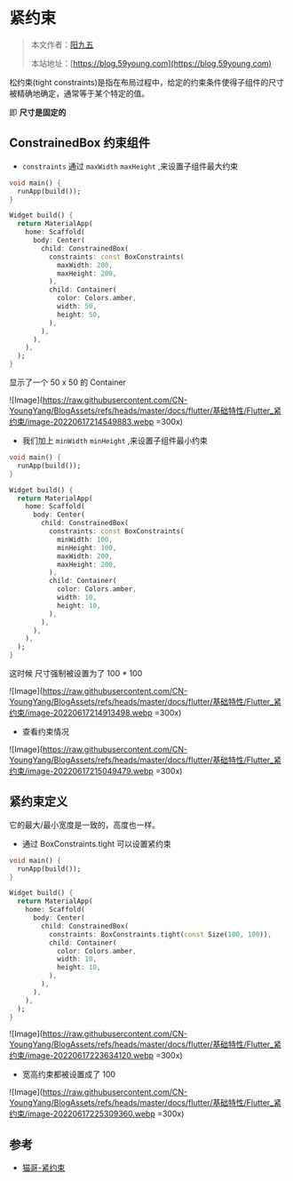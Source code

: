 # 紧约束

> 本文作者：[阳九五](https://github.com/CN-YoungYang)
>
> 本站地址：[https://blog.59young.com](https://blog.59young.com)

松约束(tight constraints)是指在布局过程中，给定的约束条件使得子组件的尺寸被精确地确定，通常等于某个特定的值。

即 **尺寸是固定的**

## ConstrainedBox 约束组件
- `constraints` 通过 `maxWidth` `maxHeight` ,来设置子组件最大约束
```dart
void main() {
  runApp(build());
}

Widget build() {
  return MaterialApp(
    home: Scaffold(
      body: Center(
        child: ConstrainedBox(
          constraints: const BoxConstraints(
            maxWidth: 200,
            maxHeight: 200,
          ),
          child: Container(
            color: Colors.amber,
            width: 50,
            height: 50,
          ),
        ),
      ),
    ),
  );
}
```
显示了一个 50 x 50 的 Container

![Image](https://raw.githubusercontent.com/CN-YoungYang/BlogAssets/refs/heads/master/docs/flutter/基础特性/Flutter_紧约束/image-20220617214549883.webp =300x)

- 我们加上 `minWidth` `minHeight` ,来设置子组件最小约束
```dart
void main() {
  runApp(build());
}

Widget build() {
  return MaterialApp(
    home: Scaffold(
      body: Center(
        child: ConstrainedBox(
          constraints: const BoxConstraints(
            minWidth: 100,
            minHeight: 100,
            maxWidth: 200,
            maxHeight: 200,
          ),
          child: Container(
            color: Colors.amber,
            width: 10,
            height: 10,
          ),
        ),
      ),
    ),
  );
}
```
这时候 尺寸强制被设置为了 100 * 100

![Image](https://raw.githubusercontent.com/CN-YoungYang/BlogAssets/refs/heads/master/docs/flutter/基础特性/Flutter_紧约束/image-20220617214913498.webp =300x)

- 查看约束情况

![Image](https://raw.githubusercontent.com/CN-YoungYang/BlogAssets/refs/heads/master/docs/flutter/基础特性/Flutter_紧约束/image-20220617215049479.webp =300x)


## 紧约束定义
它的最大/最小宽度是一致的，高度也一样。
- 通过 BoxConstraints.tight 可以设置紧约束
```dart
void main() {
  runApp(build());
}

Widget build() {
  return MaterialApp(
    home: Scaffold(
      body: Center(
        child: ConstrainedBox(
          constraints: BoxConstraints.tight(const Size(100, 100)),
          child: Container(
            color: Colors.amber,
            width: 10,
            height: 10,
          ),
        ),
      ),
    ),
  );
}
```
![Image](https://raw.githubusercontent.com/CN-YoungYang/BlogAssets/refs/heads/master/docs/flutter/基础特性/Flutter_紧约束/image-20220617223634120.webp =300x)

- 宽高约束都被设置成了 100

![Image](https://raw.githubusercontent.com/CN-YoungYang/BlogAssets/refs/heads/master/docs/flutter/基础特性/Flutter_紧约束/image-20220617225309360.webp =300x)

## 参考
- [猫哥-紧约束](https://ducafecat.com/course/flutter-quickstart-learn/2-6-tight)